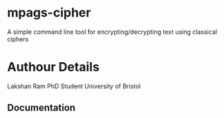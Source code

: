 # mpags-cipher
A simple command line tool for encrypting/decrypting text using classical ciphers

# Authour Details
Lakshan Ram 
PhD Student 
University of Bristol 

## Documentation